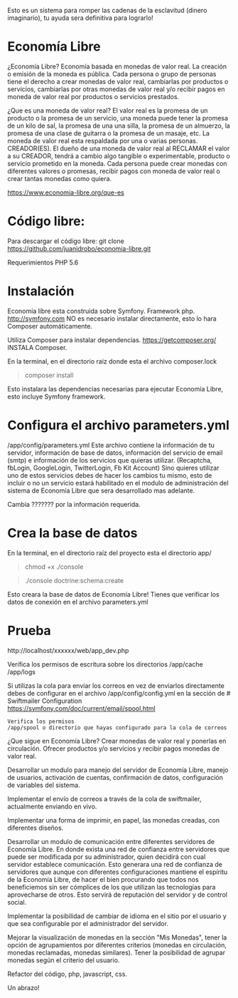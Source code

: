 
Esto es un sistema para romper las cadenas de la esclavitud (dinero imaginario),
tu ayuda sera definitiva para lograrlo!

Economía Libre
===============

¿Economía Libre?
Economía basada en monedas de valor real. La creación o emisión de la moneda es pública.
Cada persona o grupo de personas tiene el derecho a crear monedas de valor real,
cambiarlas por productos o servicios, cambiarlas por otras monedas de valor real y/o
recibir pagos en moneda de valor real por productos o servicios prestados.

¿Que es una moneda de valor real?
El valor real es la promesa de un producto o la promesa de un servicio,
una moneda puede tener la promesa de un kilo de sal, la promesa de una una silla,
la promesa de un almuerzo, la promesa de una clase de guitarra o la promesa de
un masaje, etc. La moneda de valor real esta respaldada por una o varias personas.
CREADOR(ES). El dueño de una moneda de valor real al RECLAMAR el valor a su
CREADOR, tendrá a cambio algo tangible o experimentable, producto o servicio
prometido en la moneda. Cada persona puede crear monedas con diferentes valores
o promesas, recibir pagos con moneda de valor real o crear tantas monedas como quiera.

https://www.economia-libre.org/que-es


Código libre:
==============

Para descargar el código libre:
git clone https://github.com/juanidrobo/economia-libre.git

Requerimientos
PHP 5.6

Instalación
============

Economía libre esta construida sobre Symfony. Framework php.
http://symfony.com  NO es necesario instalar directamente,
esto lo hara Composer automáticamente.

Utiliza Composer para instalar dependencias.
https://getcomposer.org/ INSTALA Composer.

En la terminal, en el directorio raiz donde esta el archivo composer.lock

> composer install

Esto instalara las dependencias necesarias para ejecutar Economía Libre, 
esto incluye Symfony framework.



Configura el archivo parameters.yml
=========

/app/config/parameters.yml
Este archivo contiene la información de tu servidor, información de base de datos,
información del servicio de email (smtp) e información de los servicios 
que quieras utilizar. (Recaptcha, fbLogin, GoogleLogin, TwitterLogin, Fb Kit Account)
Sino quieres utilizar uno de estos servicios debes de hacer los cambios tu mismo, 
esto de incluir o no un servicio estará habilitado en el modulo de administración
del sistema de Economía Libre que sera desarrollado mas adelante.

Cambia ??????? por la información requerida.


Crea la base de datos
=====================
En la terminal, en el directorio raíz del proyecto esta el directorio  app/

> chmod +x ./console

> ./console doctrine:schema:create 

Esto creara la base de datos de Economía Libre!
Tienes que verificar los datos de conexión en el archivo parameters.yml



Prueba
=========

http://localhost/xxxxxx/web/app_dev.php

Verifica los permisos de escritura sobre los directorios 
/app/cache
/app/logs


Si utilizas la cola para enviar los correos en vez de enviarlos directamente
debes de configurar en el archivo /app/config/config.yml en la 
sección de # Swiftmailer Configuration
https://symfony.com/doc/current/email/spool.html

    Verifica los permisos
    /app/spool o directorio que hayas configurado para la cola de correos



¿Que sigue en Economía Libre?
Crear monedas de valor real y ponerlas en circulación.
Ofrecer productos y/o servicios y recibir pagos monedas de valor real.

Desarrollar un modulo para manejo del servidor de Economía Libre, 
manejo de usuarios, activación de cuentas, confirmación de datos, 
configuración de variables del sistema. 

Implementar el envío de correos a través de la cola de swiftmailer,
actualmente enviando en vivo.

Implementar una forma de imprimir, en papel, las monedas creadas, con diferentes
diseños. 

Desarrollar un modulo de comunicación entre diferentes servidores de Economía Libre.
En donde exista una red de confianza entre servidores que puede ser modificada
por su administrador, quien decidirá con cual servidor establece comunicación.
Esto generara una red de confianza de servidores que aunque con diferentes
configuraciones mantiene el espíritu de la Economía Libre, de hacer el bien 
procurando que todos nos beneficiemos sin ser cómplices de los que utilizan las 
tecnologías para aprovecharse de otros.
Esto servirá de reputación del servidor y de control social.

Implementar la posibilidad de cambiar de idioma en el sitio por el usuario
y que sea configurable por el administrador del servidor. 

Mejorar la visualización de monedas en la sección "Mis Monedas", tener la opción
de agrupamientos por diferentes criterios (monedas en circulación, 
monedas reclamadas, monedas similares).
Tener la posibilidad de agrupar monedas según el criterio del usuario.

Refactor del código, php, javascript, css.

Un abrazo!

